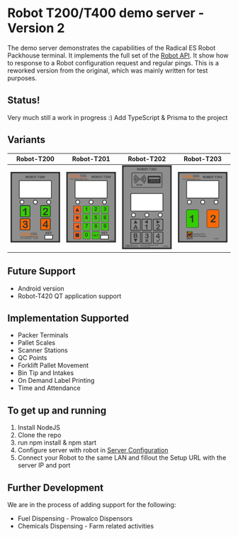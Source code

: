 # Robot T200/T400 demo server - Version 2
The demo server demonstrates the capabilities of the Radical ES Robot Packhouse terminal. It implements the full set of the [Robot API](api/robot-api.md). It show how to response to a Robot configuration request and regular pings. 
This is a reworked version from the original, which was mainly written for test purposes.

## Status!
Very much still a work in progress :)
Add TypeScript & Prisma to the project

## Variants
|Robot-T200|Robot-T201|Robot-T202|Robot-T203|
|:---:|:---:|:---:|:---:|
|<img src="images/rbt200.jpg" alt="Robot-T200" title="Robot T200 Keypad" width="200" />|<img src="images/rbt201.png" alt="Robot-T201" title="Robot T201 Keypad" width="200" />|<img src="images/rbt202.png" alt="Robot-T202" title="Robot T202 Keypad" width="200" />|<img src="images/rbt203.png" alt="Robot-T203" title="Robot T203 Keypad" width="200" />|


## Future Support
* Android version
* Robot-T420 QT application support

## Implementation Supported
* Packer Terminals
* Pallet Scales
* Scanner Stations
* QC Points
* Forklift Pallet Movement
* Bin Tip and Intakes
* On Demand Label Printing
* Time and Attendance

## To get up and running
1. Install NodeJS
2. Clone the repo
3. run npm install & npm start
4. Configure server with robot in [Server Configuration](config.json)
5. Connect your Robot to the same LAN and fillout the Setup URL with the server IP and port

## Further Development
We are in the process of adding support for the following:
* Fuel Dispensing - Prowalco Dispensors
* Chemicals Dispensing - Farm related activities